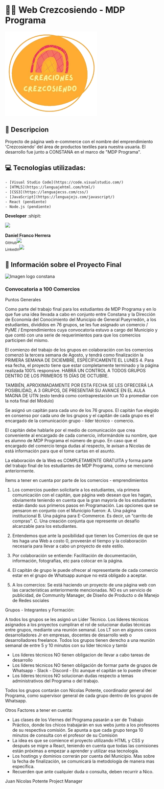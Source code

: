 # 🧵🧶 Web Crezcosiendo - MDP Programa

<img src="/img/logo_original.png" width="300px" alt="Imagen emprendimiento Crezcosiendo">

## :bookmark_tabs: Descripcion

Proyecto de página web e-commerce con el nombre del emprendimiento 'Crezcosiendo' del área de productos textiles para nuestra usuaria. El desarrollo fue junto a CONSTANA en el marco de "MDP Programa".

## :computer: Tecnologías utilizadas:

    - [Visual Studio Code](https://code.visualstudio.com/)
    - [HTML5](https://lenguajehtml.com/html/)
    - [CSS3](https://lenguajecss.com/css/)
    - [JavaScript](https://lenguajejs.com/javascript/)
    - React (pendiente)
    - Node.js (pendiente)

**Developer** :shipit:

<img src="https://media.licdn.com/dms/image/D4D03AQGfvdtFH5rngw/profile-displayphoto-shrink_800_800/0/1695088203489?e=1703116800&v=beta&t=7iFIWF6diC9KBRH6voAP5QcoxzDR7SZJshkH4bDUL2E" width=115>

**Daniel Franco Herrera**<br>
[<sub>GitHub</sub>](https://github.com/DanielHerrer)<img src="https://i.postimg.cc/hPxhb2YB/icons8-github-50.png" width =16><br>
[<sub>LinkedIn</sub>](https://www.linkedin.com/in/danielfrancoherrera/)<img src="https://i.postimg.cc/C5LJHycc/icons8-linkedin-48.png" width =16>

## 📝 Información sobre el Proyecto Final

<img src="/constana.jpg" width="600px" alt="Imagen logo constana">

### Convocatoria a 100 Comercios

Puntos Generales

Como parte del trabajo final para los estudiantes de MDP Programa y en lo que fue una idea llevada a cabo en conjunto entre Constana y la Dirección de Economía del Conocimiento del Municipio de General Pueyrredón, a los estudiantes, divididos en 76 grupos, se les fue asignado un comercio / PyME / Emprendimientos cuya convocatoria estuvo a cargo del Municipio y que contó con una serie de requerimientos para que los comercios participen del mismo. 

El comienzo del trabajo de los grupos en colaboración con los comercios comenzó la tercera semana de Agosto, y tendrá como finalización la PRIMERA SEMANA DE DICIEMBRE, ESPECÍFICAMENTE EL LUNES 4. Para esa fecha, el proyecto tiene que estar completamente terminado y la página realizada 100% responsive. HABRÁ UN CONTROL A TODOS GRUPOS DENTRO DE LOS PRIMEROS 15 DÍAS DE OCTUBRE. 

TAMBIÉN, APROXIMADAMENTE POR ESTA FECHA SE LES OFRECERÁ LA POSIBILIDAD, A 3 GRUPOS, DE PRESENTAR SU AVANCE EN EL AULA MAGNA DE UTN (esto tendrá como contraprestación un 10 a promediar con la nota final del Módulo)

Se asignó un capitán para cada uno de los 76 grupos. El capitán fue elegido en consenso por cada uno de los grupos y el capitán de cada grupo es el encargado de la comunicación grupo - líder técnico - comercio. 

El capitán debe hablarle por el medio de comunicación que crea conveniente al encargado de cada comercio, informándole su nombre, que es alumno de MDP Programa el número de grupo. En caso que el encargado del comercio tenga dudas al respecto, le avisan a Nicolas de está información para que el tome cartas en el asunto.

La elaboración de la Web es COMPLETAMENTE GRATUITA y forma parte del trabajo final de los estudiantes de MDP Programa, como se mencionó anteriormente.

Ítems a tener en cuenta por parte de los comercios - emprendimientos
 
1.	Los comercios pueden solicitarle a los estudiantes, vía primera comunicación con el capitán, que página web desean que les hagan, obviamente teniendo en cuenta que la gran mayoría de los estudiantes están dando sus primeros pasos en Programación. Las opciones que se pensaron en conjunto con el Municipio fueron: A. Una página institucional
B. Una página para E-Commerce. Es decir, un “carrito de compras”. 
C. Una creación conjunta que represente un desafío alcanzable para los estudiantes. 

2.	Entendemos que ante la posibilidad que tienen los Comercios de que se les haga una Web a costo 0, proveerán el tiempo y la colaboración necesaria para llevar a cabo un proyecto de este estilo.
3.	Por colaboración se entiende: Facilitación de documentación, información, fotografías, etc para colocar en la página. 
4.	El capitán de grupo le puede ofrecer al representante de cada comercio estar en el grupo de Whatsapp aunque no está obligado a aceptar.
5.	A los comercios: Se está haciendo un proyecto de una página web con las características anteriormente mencionadas. NO es un servicio de publicidad, de Community Manager, de Diseño de Producto o de Manejo de Redes sociales

Grupos - Integrantes y Formación:

A todos los grupos se les asignó un Líder Técnico. Los líderes técnicos asignados a los proyectos cumpliran el rol de solucionar dudas técnicas entre grupos, mediante una reunión semanal. Los LT son en algunos casos desarrolladores Jr en empresas, docentes de desarrollo web o desarrolladores freelance. Todos los grupos tienen derecho a una reunión semanal de entre 5 y 10 minutos con su líder técnico y tambi
-	Los líderes técnicos NO tienen obligacion de llevar a cabo tareas de desarrollo
-	Los líderes técnicos NO tienen obligación de formar parte de grupos de Whatsapp - Slack - Discord - Etc aunque el capitán se lo puede ofrecer
-	Los líderes técnicos NO solucionan dudas respecto a temas administrativos del Programa o del trabajo.

Todos los grupos contarán con Nicolas Potente, coordinador general del Programa, como supervisor general de cada grupo dentro de los grupos de Whatsapp.

Otros Factores a tener en cuenta:
-	Las clases de los Viernes del Programa pasarán a ser de Trabajo Práctico, donde los chicos trabajarán en sus webs junto a los profesores de su respectiva comisión. Se apunta a que cada grupo tenga 10 minutos de consulta con el profesor de su Comisión
-	La idea es que se comience el proyecto utilizando HTML y CSS y después se migre a React, teniendo en cuenta que todas las comisiones están próximas a empezar a aprender y utilizar esa tecnología. 
-	Los hostings y dominios correrán por cuenta del Municipio. Mas sobre la fecha de finalización, se comunicará la metodología de manera mas específica.
-	Recuerden que ante cualquier duda o consulta, deben recurrir a Nico. 

Juan Nicolas Potente
Project Manager


